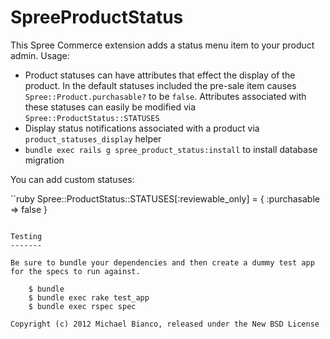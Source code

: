 SpreeProductStatus
==================

This Spree Commerce extension adds a status menu item to your product admin. Usage:  

* Product statuses can have attributes that effect the display of the product. In the default statuses included the pre-sale item causes `Spree::Product.purchasable?` to be `false`. Attributes associated with these statuses can easily be modified via `Spree::ProductStatus::STATUSES`
* Display status notifications associated with a product via `product_statuses_display` helper
* `bundle exec rails g spree_product_status:install` to install database migration

You can add custom statuses:

``ruby
Spree::ProductStatus::STATUSES[:reviewable_only] = {
  :purchasable => false
}
```

Testing
-------

Be sure to bundle your dependencies and then create a dummy test app for the specs to run against.

    $ bundle
    $ bundle exec rake test_app
    $ bundle exec rspec spec

Copyright (c) 2012 Michael Bianco, released under the New BSD License
